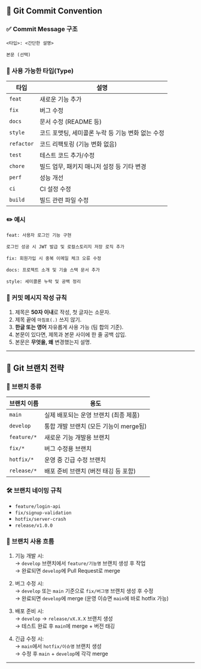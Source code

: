 ## 🧾 Git Commit Convention

### ✅ Commit Message 구조 

```
<타입>: <간단한 설명>

본문 (선택)
```

### 📌 사용 가능한 타입(Type)

| 타입       | 설명                                   |
|------------|----------------------------------------|
| `feat`     | 새로운 기능 추가                        |
| `fix`      | 버그 수정                              |
| `docs`     | 문서 수정 (README 등)                   |
| `style`    | 코드 포맷팅, 세미콜론 누락 등 기능 변화 없는 수정 |
| `refactor` | 코드 리팩토링 (기능 변화 없음)           |
| `test`     | 테스트 코드 추가/수정                   |
| `chore`    | 빌드 업무, 패키지 매니저 설정 등 기타 변경 |
| `perf`     | 성능 개선                              |
| `ci`       | CI 설정 수정                           |
| `build`    | 빌드 관련 파일 수정                     |

### ✏️ 예시

```
feat: 사용자 로그인 기능 구현

로그인 성공 시 JWT 발급 및 로컬스토리지 저장 로직 추가
```

```
fix: 회원가입 시 중복 이메일 체크 오류 수정
```

```
docs: 프로젝트 소개 및 기술 스택 문서 추가
```

```
style: 세미콜론 누락 및 공백 정리
```

### 📖 커밋 메시지 작성 규칙

1. 제목은 **50자 이내**로 작성, 첫 글자는 소문자.
2. 제목 끝에 `마침표(.)` 쓰지 않기.
3. **한글 또는 영어** 자유롭게 사용 가능 (팀 합의 기준).
4. 본문이 있다면, 제목과 본문 사이에 한 줄 공백 삽입.
5. 본문은 **무엇을, 왜** 변경했는지 설명.

---

## 🌿 Git 브랜치 전략

### 📌 브랜치 종류

| 브랜치 이름   | 용도 |
|---------------|------|
| `main`        | 실제 배포되는 운영 브랜치 (최종 제품) |
| `develop`     | 통합 개발 브랜치 (모든 기능이 merge됨) |
| `feature/*`   | 새로운 기능 개발용 브랜치 |
| `fix/*`       | 버그 수정용 브랜치 |
| `hotfix/*`    | 운영 중 긴급 수정 브랜치 |
| `release/*`   | 배포 준비 브랜치 (버전 태깅 등 포함) |

### 🛠 브랜치 네이밍 규칙

- `feature/login-api`  
- `fix/signup-validation`  
- `hotfix/server-crash`  
- `release/v1.0.0`  

### 🔁 브랜치 사용 흐름

1. 기능 개발 시:  
   → `develop` 브랜치에서 `feature/기능명` 브랜치 생성 후 작업  
   → 완료되면 `develop`에 Pull Request로 merge

2. 버그 수정 시:  
   → `develop` 또는 `main` 기준으로 `fix/버그명` 브랜치 생성 후 수정  
   → 완료되면 `develop`에 merge (운영 이슈면 `main`에 바로 hotfix 가능)

3. 배포 준비 시:  
   → `develop` → `release/vX.X.X` 브랜치 생성  
   → 테스트 완료 후 `main`에 merge + 버전 태깅

4. 긴급 수정 시:  
   → `main`에서 `hotfix/이슈명` 브랜치 생성  
   → 수정 후 `main` + `develop`에 각각 merge

---